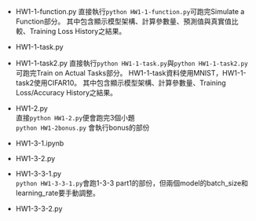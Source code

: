 - HW1-1-function.py
直接執行```python HW1-1-function.py```可跑完Simulate a Function部分。
其中包含顯示模型架構、計算參數量、預測值與真實值比較、Training Loss History之結果。
- HW1-1-task.py
- HW1-1-task2.py
直接執行```python HW1-1-task.py```與```python HW1-1-task2.py```可跑完Train on Actual Tasks部分。
HW1-1-task資料使用MNIST，HW1-1-task2使用CIFAR10。
其中包含顯示模型架構、計算參數量、Training Loss/Accuracy History之結果。

- HW1-2.py  
直接```python HW1-2.py```便會跑完3個小題  
```python HW1-2bonus.py``` 會執行bonus的部份

- HW1-3-1.ipynb
- HW1-3-2.py
- HW1-3-3-1.py  
```python HW1-3-3-1.py```會跑1-3-3 part1的部份，但兩個model的batch_size和learning_rate要手動調整。

- HW1-3-3-2.py
